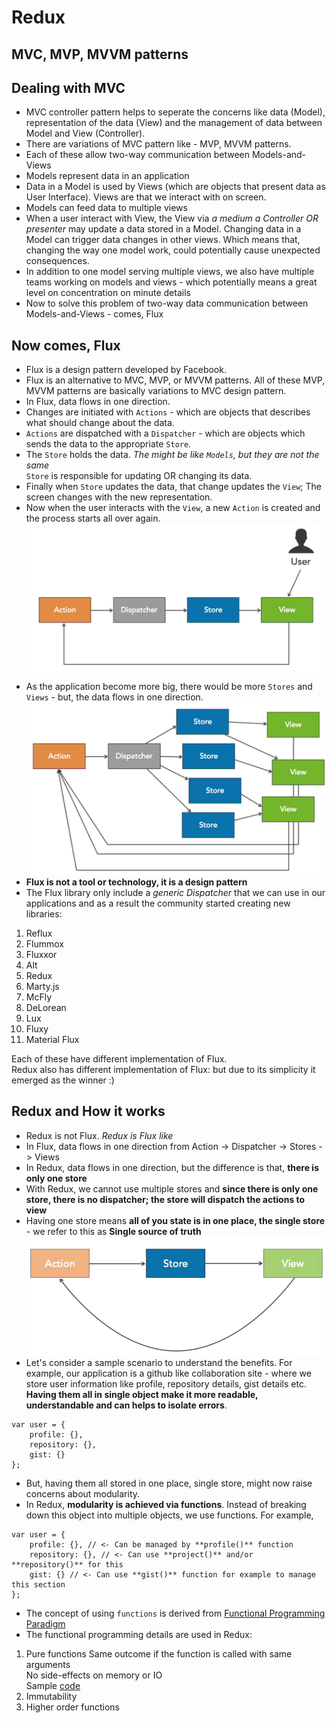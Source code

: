 # Redux

## MVC, MVP, MVVM patterns

## Dealing with MVC
- MVC controller pattern helps to seperate the concerns like data (Model), representation of the data (View) and the management of data between Model and View (Controller).
- There are variations of MVC pattern like - MVP, MVVM patterns. 
- Each of these allow two-way communication between Models-and-Views 
- Models represent data in an application 
- Data in a Model is used by Views (which are objects that present data as User Interface). Views are that we interact with on screen. 
- Models can feed data to multiple views
- When a user interact with View, the View via *a medium a Controller OR presenter* may update a data stored in a Model. Changing data in a Model can trigger data changes in other views. Which means that, changing the way one model work, could potentially cause unexpected consequences. 
- In addition to one model serving multiple views, we also have multiple teams working on models and views - which potentially means a great level on concentration on minute details
- Now to solve this problem of two-way data communication between Models-and-Views - comes, Flux

## Now comes, Flux
- Flux is a design pattern developed by Facebook.
- Flux is an alternative to MVC, MVP, or MVVM patterns. All of these MVP, MVVM patterns are basically variations to MVC design pattern. 
- In Flux, data flows in one direction.
- Changes are initiated with `Actions` - which are objects that describes what should change about the data.
- `Actions` are dispatched with a `Dispatcher` - which are objects which sends the data to the appropriate `Store`.
- The `Store` holds the data. *The might be like `Models`, but they are not the same*  
`Store` is responsible for updating OR changing its data. 
- Finally when `Store` updates the data, that change updates the `View`; The screen changes with the new representation. 
- Now when the user interacts with the `View`, a new `Action` is created and the process starts all over again. 
![Flux Flow](Docs/Images/FluxFlow.PNG?raw=true)
- As the application become more big, there would be more `Stores` and `Views` - but, the data flows in one direction.
![Flux Flow with multiple Views](Docs/Images/FluxFlowExt.PNG?raw=true)
- **Flux is not a tool or technology, it is a design pattern**
- The Flux library only include a *generic Dispatcher* that we can use in our applications and as a result the community started creating new libraries: 
1. Reflux
2. Flummox
3. Fluxxor
4. Alt
5. Redux
6. Marty.js
7. McFly
8. DeLorean
8. Lux
9. Fluxy
10. Material Flux

Each of these have different implementation of Flux.  
Redux also has different implementation of Flux: but due to its simplicity it emerged as the winner :) 

## Redux and How it works
- Redux is not Flux. *Redux is Flux like*
- In Flux, data flows in one direction from Action -> Dispatcher -> Stores -> Views
- In Redux, data flows in one direction, but the difference is that, **there is only one store**
- With Redux, we cannot use multiple stores and **since there is only one store, there is no dispatcher; the store will dispatch the actions to view**
- Having one store means **all of you state is in one place, the single store** - we refer to this as **Single source of truth**
![Redux Structure](Docs/Images/ReduxStructure.PNG?raw=true)
- Let's consider a sample scenario to understand the benefits. For example, our application is a github like collaboration site - where we store user information like profile, repository details, gist details etc. **Having them all in single object make it more readable, understandable and can helps to isolate errors**. 
```
var user = {
    profile: {},
    repository: {}, 
    gist: {}
};
```
- But, having them all stored in one place, single store, might now raise concerns about modularity. 
- In Redux, **modularity is achieved via functions**. Instead of breaking down this object into multiple objects, we use functions. For example, 
```
var user = {
    profile: {}, // <- Can be managed by **profile()** function
    repository: {}, // <- Can use **project()** and/or **repository()** for this
    gist: {} // <- Can use **gist()** function for example to manage this section
};
```
- The concept of using `functions` is derived from [Functional Programming Paradigm](https://en.wikipedia.org/wiki/Functional_programming)
- The functional programming details are used in Redux:
1. Pure functions 
Same outcome if the function is called with same arguments  
No side-effects on memory or IO  
Sample [code](https://codepen.io/LJdev/pen/XZYYvx?editors=0011)
2. Immutability
3. Higher order functions